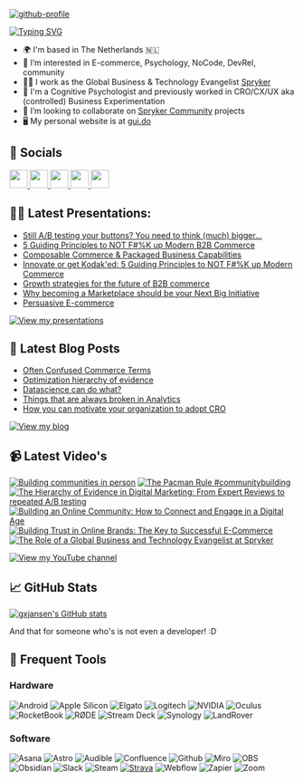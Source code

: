 [![github-profile](https://user-images.githubusercontent.com/487722/198751220-1b9de445-c874-473a-a6d6-dac0fb7557b5.jpg)](https://www.gui.do)

[![Typing SVG](https://readme-typing-svg.demolab.com?font=Fira+Code&duration=3000&pause=500&color=1EBEA0&random=false&width=435&lines=%F0%9F%91%8B+Hi+there%2C+I'm+Guido;I'm+a+Cognitive+Psychologist+%F0%9F%A7%A0%2C...;+...Tech+Evangelist+%F0%9F%91%A8%E2%80%8D%F0%9F%92%BB,...;...and+Community+Builder+%F0%9F%A4%9D)](https://git.io/typing-svg)

* 🌍 I'm based in The Netherlands 🇳🇱
* 👀 I’m interested in E-commerce, Psychology, NoCode, DevRel, community
* 👨‍💻 I work as the Global Business & Technology Evangelist [Spryker](https://www.spryker.com)
* 🧠 I'm a Cognitive Psychologist and previously worked in CRO/CX/UX aka (controlled) Business Experimentation
* 💞️ I’m looking to collaborate on [Spryker Community](https://github.com/spryker-community) projects
* 🖥 My personal website is at [gui.do](https://www.gui.do)

## 🤝 Socials
<p align="left"> <a href="https://www.github.com/gxjansen" target="_blank" rel="noreferrer"> <picture> <source media="(prefers-color-scheme: dark)" srcset="https://raw.githubusercontent.com/danielcranney/readme-generator/main/public/icons/socials/github-dark.svg" /> <source media="(prefers-color-scheme: light)" srcset="https://raw.githubusercontent.com/danielcranney/readme-generator/main/public/icons/socials/github.svg" /> <img src="https://raw.githubusercontent.com/danielcranney/readme-generator/main/public/icons/socials/github.svg" width="32" height="32" /> </picture> </a> <a href="http://www.instagram.com/gxjansen" target="_blank" rel="noreferrer"> <picture> <source media="(prefers-color-scheme: dark)" srcset="https://raw.githubusercontent.com/danielcranney/readme-generator/main/public/icons/socials/instagram-dark.svg" /> <source media="(prefers-color-scheme: light)" srcset="https://raw.githubusercontent.com/danielcranney/readme-generator/main/public/icons/socials/instagram.svg" /> <img src="https://raw.githubusercontent.com/danielcranney/readme-generator/main/public/icons/socials/instagram.svg" width="32" height="32" /> </picture> </a> <a href="https://www.linkedin.com/in/gxjansen" target="_blank" rel="noreferrer"> <picture> <source media="(prefers-color-scheme: dark)" srcset="https://raw.githubusercontent.com/danielcranney/readme-generator/main/public/icons/socials/linkedin-dark.svg" /> <source media="(prefers-color-scheme: light)" srcset="https://raw.githubusercontent.com/danielcranney/readme-generator/main/public/icons/socials/linkedin.svg" /> <img src="https://raw.githubusercontent.com/danielcranney/readme-generator/main/public/icons/socials/linkedin.svg" width="32" height="32" /> </picture> </a> <a href="https://www.x.com/guido" target="_blank" rel="noreferrer"> <picture> <source media="(prefers-color-scheme: dark)" srcset="https://raw.githubusercontent.com/danielcranney/readme-generator/main/public/icons/socials/twitter-dark.svg" /> <source media="(prefers-color-scheme: light)" srcset="https://raw.githubusercontent.com/danielcranney/readme-generator/main/public/icons/socials/twitter.svg" /> <img src="https://raw.githubusercontent.com/danielcranney/readme-generator/main/public/icons/socials/twitter.svg" width="32" height="32" /> </picture> </a> <a href="https://www.youtube.com/@gxjansen" target="_blank" rel="noreferrer"> <picture> <source media="(prefers-color-scheme: dark)" srcset="https://raw.githubusercontent.com/danielcranney/readme-generator/main/public/icons/socials/youtube-dark.svg" /> <source media="(prefers-color-scheme: light)" srcset="https://raw.githubusercontent.com/danielcranney/readme-generator/main/public/icons/socials/youtube.svg" /> <img src="https://raw.githubusercontent.com/danielcranney/readme-generator/main/public/icons/socials/youtube.svg" width="32" height="32" /> </picture> </a></p>

## 👨‍🏫 Latest Presentations:

* [Still A/B testing your buttons? You need to think (much) bigger...](https://www.gui.do/presentation/still-a-b-testing-your-buttons-you-need-to-think-much-bigger)
* [5 Guiding Principles to NOT F#%K up Modern B2B Commerce](https://www.gui.do/presentation/5-guiding-principles-to-not-f-k-up-modern-b2b-commerce)
* [Composable Commerce & Packaged Business Capabilities](https://www.gui.do/presentation/composable-commerce-packaged-business-capabilities)
* [Innovate or get Kodak'ed: 5 Guiding Principles to NOT F#%K up Modern Commerce](https://www.gui.do/presentation/innovate-or-get-kodaked-5-guiding-principles-to-not-f-k-up-modern-commerce)
* [Growth strategies for the future of B2B commerce](https://www.gui.do/presentation/growth-strategies-for-the-future-of-b2b-commerce)
* [Why becoming a Marketplace should be your Next Big Initiative](https://www.gui.do/presentation/why-becoming-a-marketplace-should-be-your-next-big-initiative)
* [Persuasive E-commerce](https://www.gui.do/presentation/persuasive-e-commerce)

[![View my presentations](https://img.shields.io/badge/View%20my-presentations-red?style=flat-square)](https://www.gui.do/presentation)

## 📝 Latest Blog Posts

<!-- BLOG-POST-LIST:START -->
- [Often Confused Commerce Terms](https://www.gui.do/post/often-confused-commerce-terms)
- [Optimization hierarchy of evidence](https://www.gui.do/post/optimization-hierarchy-of-evidence)
- [Datascience can do what?](https://www.gui.do/post/en-datascience-can-do-what)
- [Things that are always broken in Analytics](https://www.gui.do/post/en-things-that-are-always-broken-in-analytics)
- [How you can motivate your organization to adopt CRO](https://www.gui.do/post/en-how-you-can-motivate-your-organization-to-adopt-cro)
<!-- BLOG-POST-LIST:END -->

[![View my blog](https://img.shields.io/badge/View%20my-blog-red?style=flat-square)](https://www.gui.do/blog)

## 📹 Latest Video's

<!-- BEGIN YOUTUBE-CARDS -->
[![Building communities in person](https://ytcards.demolab.com/?id=ir7F7PJa80c&title=Building+communities+in+person&lang=en&timestamp=1712574038&background_color=%230d1117&title_color=%23ffffff&stats_color=%23dedede&max_title_lines=1&width=250&border_radius=5 "Building communities in person")](https://www.youtube.com/watch?v=ir7F7PJa80c)
[![The Pacman Rule #communitybuilding](https://ytcards.demolab.com/?id=c4kvGcjOqis&title=The+Pacman+Rule+%23communitybuilding&lang=en&timestamp=1712218588&background_color=%230d1117&title_color=%23ffffff&stats_color=%23dedede&max_title_lines=1&width=250&border_radius=5 "The Pacman Rule #communitybuilding")](https://www.youtube.com/watch?v=c4kvGcjOqis)
[![The Hierarchy of Evidence in Digital Marketing: From Expert Reviews to repeated A/B testing](https://ytcards.demolab.com/?id=JA-ka75NkhI&title=The+Hierarchy+of+Evidence+in+Digital+Marketing%3A+From+Expert+Reviews+to+repeated+A%2FB+testing&lang=en&timestamp=1707834026&background_color=%230d1117&title_color=%23ffffff&stats_color=%23dedede&max_title_lines=1&width=250&border_radius=5 "The Hierarchy of Evidence in Digital Marketing: From Expert Reviews to repeated A/B testing")](https://www.youtube.com/watch?v=JA-ka75NkhI)
[![Building an Online Community: How to Connect and Engage in a Digital Age](https://ytcards.demolab.com/?id=E1G0biwWwGY&title=Building+an+Online+Community%3A+How+to+Connect+and+Engage+in+a+Digital+Age&lang=en&timestamp=1707692549&background_color=%230d1117&title_color=%23ffffff&stats_color=%23dedede&max_title_lines=1&width=250&border_radius=5 "Building an Online Community: How to Connect and Engage in a Digital Age")](https://www.youtube.com/watch?v=E1G0biwWwGY)
[![Building Trust in Online Brands: The Key to Successful E-Commerce](https://ytcards.demolab.com/?id=DADX0YPKJwM&title=Building+Trust+in+Online+Brands%3A+The+Key+to+Successful+E-Commerce&lang=en&timestamp=1707646502&background_color=%230d1117&title_color=%23ffffff&stats_color=%23dedede&max_title_lines=1&width=250&border_radius=5 "Building Trust in Online Brands: The Key to Successful E-Commerce")](https://www.youtube.com/watch?v=DADX0YPKJwM)
[![The Role of a Global Business and Technology Evangelist at Spryker](https://ytcards.demolab.com/?id=xE2emDBpVto&title=The+Role+of+a+Global+Business+and+Technology+Evangelist+at+Spryker&lang=en&timestamp=1707554716&background_color=%230d1117&title_color=%23ffffff&stats_color=%23dedede&max_title_lines=1&width=250&border_radius=5 "The Role of a Global Business and Technology Evangelist at Spryker")](https://www.youtube.com/watch?v=xE2emDBpVto)
<!-- END YOUTUBE-CARDS -->

[![View my YouTube channel](https://img.shields.io/badge/View%20my-YouTube%20Channel-red?style=flat-square)]([https://www.gui.do/blog](https://www.youtube.com/channel/UCaJ2aTnZonOrp0t2DOA-NnQ))

## 📈 GitHub Stats 

<a href="http://www.github.com/gxjansen"><img src="https://github-readme-stats.vercel.app/api?username=gxjansen&show_icons=true&hide=&count_private=true&title_color=1EBEA0&text_color=ffffff&icon_color=1EBEA0&bg_color=1c1917&hide_border=true&show_icons=true" alt="gxjansen's GitHub stats" /></a>

And that for someone who's is not even a developer! :D

## 🤩 Frequent Tools

### Hardware
![Android](https://img.shields.io/badge/Android-9CBC36?style=for-the-badge&logo=android&logoColor=white)
![Apple Silicon](https://img.shields.io/badge/apple%20silicon%20M2-333333?style=for-the-badge&logo=apple&logoColor=white)
![Elgato](https://img.shields.io/badge/Elgato-1C23BF?style=for-the-badge&logo=elgato&logoColor=white)
![Logitech](https://img.shields.io/badge/Logitech-009ED5?style=for-the-badge&logo=logitech&logoColor=white)
![NVIDIA](https://img.shields.io/badge/Nvidia-70B000?style=for-the-badge&logo=nvidia&logoColor=black)
![Oculus](https://img.shields.io/badge/Oculus-ffffff?style=for-the-badge&logo=oculus&logoColor=black)
![RocketBook](https://img.shields.io/badge/-RocketBook-brightgreen?style=for-the-badge&color=9FC338)
![RØDE](https://img.shields.io/badge/-R%C3%98DE-black?style=for-the-badge)
![Stream Deck](https://img.shields.io/badge/-Stream%20Deck-1C23BF?style=for-the-badge)
![Synology](https://img.shields.io/badge/Synology-9E9D9E?style=for-the-badge&logo=synology&logoColor=black)
![LandRover](https://img.shields.io/badge/Landrover%20109-D49F50?style=for-the-badge&logo=landrover&logoColor=black)

### Software
![Asana](https://img.shields.io/badge/Asana-E46565?style=for-the-badge&logo=asana&logoColor=white)
![Astro](https://img.shields.io/badge/Astro-BC52EE?style=for-the-badge&logo=astro&logoColor=white)
![Audible](https://img.shields.io/badge/Audible-E48108?style=for-the-badge&logo=audible&logoColor=white)
![Confluence](https://img.shields.io/badge/Confluence-2285DF?style=for-the-badge&logo=confluence&logoColor=white)
![Github](https://img.shields.io/badge/github-000000?style=for-the-badge&logo=github&logoColor=white)
![Miro](https://img.shields.io/badge/Miro-F2BB2F?style=for-the-badge&logo=miro&logoColor=white)
![OBS](https://img.shields.io/badge/OBS%20Studio-000000?style=for-the-badge&logo=obsstudio&logoColor=white)
![Obsidian](https://img.shields.io/badge/Obsidian-483699?style=for-the-badge&logo=obsidian&logoColor=white)
![Slack](https://img.shields.io/badge/Slack-461447?style=for-the-badge&logo=slack&logoColor=white)
![Steam](https://img.shields.io/badge/Steam-000000?style=for-the-badge&logo=steam&logoColor=white)
[![Strava](https://img.shields.io/badge/Strava-F44B03?style=for-the-badge&logo=strava&logoColor=white)](https://www.strava.com/athletes/16854732)
![Webflow](https://img.shields.io/badge/Webflow-404FF2?style=for-the-badge&logo=webflow&logoColor=white)
![Zapier](https://img.shields.io/badge/Zapier-F74800?style=for-the-badge&logo=zapier&logoColor=white)
![Zoom](https://img.shields.io/badge/Zoom-0085F2?style=for-the-badge&logo=zoom&logoColor=white)
